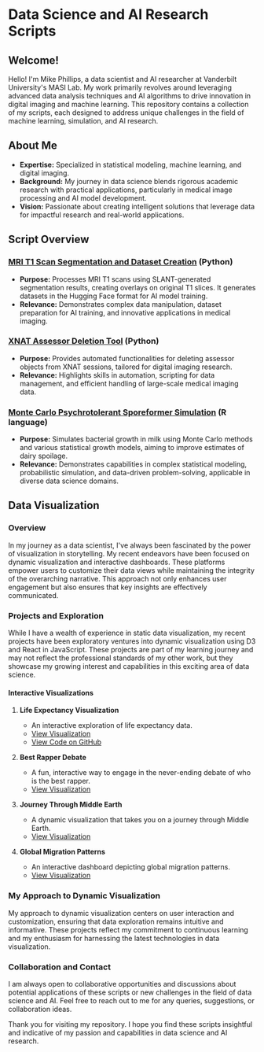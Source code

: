 # Data Science and AI Research Scripts

<!-- @import "[TOC]" {cmd="toc" depthFrom=1 depthTo=6 orderedList=false} -->

## Welcome!

Hello! I'm Mike Phillips, a data scientist and AI researcher at Vanderbilt University's MASI Lab. My work primarily revolves around leveraging advanced data analysis techniques and AI algorithms to drive innovation in digital imaging and machine learning. This repository contains a collection of my scripts, each designed to address unique challenges in the field of machine learning, simulation, and AI research.

## About Me
- **Expertise:** Specialized in statistical modeling, machine learning, and digital imaging.
- **Background:** My journey in data science blends rigorous academic research with practical applications, particularly in medical image processing and AI model development.
- **Vision:** Passionate about creating intelligent solutions that leverage data for impactful research and real-world applications.

## Script Overview

### [MRI T1 Scan Segmentation and Dataset Creation](./mri_segmentation) (Python)
- **Purpose:** Processes MRI T1 scans using SLANT-generated segmentation results, creating overlays on original T1 slices. It generates datasets in the Hugging Face format for AI model training.
- **Relevance:** Demonstrates complex data manipulation, dataset preparation for AI training, and innovative applications in medical imaging.

### [XNAT Assessor Deletion Tool](./mri_image_management) (Python)
- **Purpose:** Provides automated functionalities for deleting assessor objects from XNAT sessions, tailored for digital imaging research.
- **Relevance:** Highlights skills in automation, scripting for data management, and efficient handling of large-scale medical imaging data.

### [Monte Carlo Psychrotolerant Sporeformer Simulation](./mri_segmentation) (R language)
*   **Purpose:** Simulates bacterial growth in milk using Monte Carlo methods and various statistical growth models, aiming to improve estimates of dairy spoilage.
*   **Relevance:** Demonstrates capabilities in complex statistical modeling, probabilistic simulation, and data-driven problem-solving, applicable in diverse data science domains.

## Data Visualization

### Overview
In my journey as a data scientist, I've always been fascinated by the power of visualization in storytelling. My recent endeavors have been focused on dynamic visualization and interactive dashboards. These platforms empower users to customize their data views while maintaining the integrity of the overarching narrative. This approach not only enhances user engagement but also ensures that key insights are effectively communicated.

### Projects and Exploration
While I have a wealth of experience in static data visualization, my recent projects have been exploratory ventures into dynamic visualization using D3 and React in JavaScript. These projects are part of my learning journey and may not reflect the professional standards of my other work, but they showcase my growing interest and capabilities in this exciting area of data science.

#### Interactive Visualizations
1. **Life Expectancy Visualization**
   - An interactive exploration of life expectancy data.
   - [View Visualization](https://mikedphillips.github.io/life-expectancy/)
   - [View Code on GitHub](https://github.com/MikeDPhillips/life-expectancy)

2. **Best Rapper Debate**
   - A fun, interactive way to engage in the never-ending debate of who is the best rapper.
   - [View Visualization](https://mikedphillips.github.io/best_rapper/)

3. **Journey Through Middle Earth**
   - A dynamic visualization that takes you on a journey through Middle Earth.
   - [View Visualization](https://mikedphillips.github.io/middle_earth/index.html)

4. **Global Migration Patterns**
   - An interactive dashboard depicting global migration patterns.
   - [View Visualization](https://mikedphillips.github.io/global_migration/)

### My Approach to Dynamic Visualization
My approach to dynamic visualization centers on user interaction and customization, ensuring that data exploration remains intuitive and informative. These projects reflect my commitment to continuous learning and my enthusiasm for harnessing the latest technologies in data visualization.

### Collaboration and Contact
I am always open to collaborative opportunities and discussions about potential applications of these scripts or new challenges in the field of data science and AI. Feel free to reach out to me for any queries, suggestions, or collaboration ideas.

Thank you for visiting my repository. I hope you find these scripts insightful and indicative of my passion and capabilities in data science and AI research.

